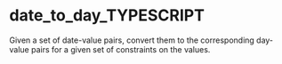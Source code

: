 # date_to_day_TYPESCRIPT
Given a set of date-value pairs, convert them to the corresponding day-value pairs for a given set of constraints on the values.

